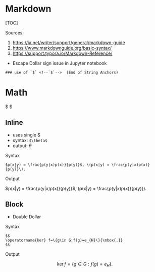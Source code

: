# Markdown

[TOC]

Sources: 
1. https://ia.net/writer/support/general/markdown-guide
2. https://www.markdownguide.org/basic-syntax/
3. https://support.typora.io/Markdown-Reference/

- Escape Dollar sign issue in Jupyter notebook
```
### use of `$` <!--`$`-->  (End of String Anchors)
```

# Math

<span>$ $</span>

## Inline
- uses single \$
- syntax: `$\theta$`
- output: $\theta$


Syntax

```
$p(x|y) = \frac{p(y|x)p(x)}{p(y)}$, \(p(x|y) = \frac{p(y|x)p(x)}{p(y)}\).
```

Output

$p(x|y) = \frac{p(y|x)p(x)}{p(y)}$, \(p(x|y) = \frac{p(y|x)p(x)}{p(y)}\).


## Block
- Double Dollar

Syntax

```
$$
\operatorname{ker} f=\{g\in G:f(g)=e_{H}\}{\mbox{.}}
$$
```

Output

$$
\operatorname{ker} f=\{g\in G:f(g)=e_{H}\}{\mbox{.}}
$$


